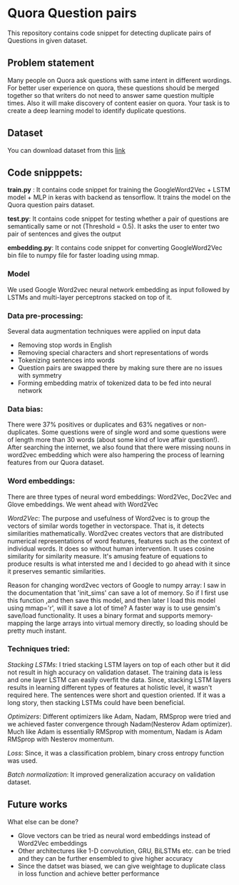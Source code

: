 # Quora Question pairs
This repository contains code snippet for detecting duplicate pairs of Questions in given dataset.

## Problem statement
Many people on Quora ask questions with same intent in different wordings. For better user experience on quora, these questions should be merged together so that writers do not need to answer same question multiple times. Also it will make discovery of content easier on quora. Your task is to create a deep learning model to identify duplicate questions.

## Dataset
You can download dataset from this
[link](https://s3-us-west-2.amazonaws.com/nanonets/datasets/quora-task/train.csv)



## Code snipppets:
**train.py** : It contains code snippet for training the GoogleWord2Vec + LSTM model + MLP in keras with backend as tensorflow. It trains the model on the Quora question pairs dataset.

**test.py**: It contains code snippet for testing whether a pair of questions are semantically same or not (Threshold = 0.5). It asks the user to enter two pair of sentences and gives the output

**embedding.py**: It contains code snippet for converting GoogleWord2Vec bin file to numpy file for faster loading using mmap.


### Model
We used Google Word2vec neural network embedding as input followed by LSTMs and multi-layer perceptrons stacked on top of it.

### Data pre-processing:
Several data augmentation techniques were applied on input data
- Removing stop words in English
- Removing special characters and short representations of words
- Tokenizing sentences into words
- Question pairs are swapped there by making sure there are no issues with symmetry
- Forming embedding matrix of tokenized data to be fed into neural network

### Data bias:
There were 37% positives or duplicates and 63% negatives or non-duplicates. Some questions were of single word and some questions were of length more than 30 words (about some kind of love affair question!).  After searching the internet, we also found that there were missing nouns in word2vec embedding which were also hampering the process of learning features from our Quora dataset.

### Word embeddings:
There are three types of neural word embeddings: Word2Vec, Doc2Vec and Glove embeddings. We went ahead with Word2Vec

_Word2Vec_: The purpose and usefulness of Word2vec is to group the vectors of similar words together in vectorspace. That is, it detects similarities mathematically. Word2vec creates vectors that are distributed numerical representations of word features, features such as the context of individual words. It does so without human intervention. It uses cosine similarity for similarity measure. It's amusing feature of equations to produce results is what intersted me and I decided to go ahead with it since it preserves semantic similarities.

Reason for changing word2vec vectors of Google to numpy array: I saw in the documentation that 'init_sims' can save a lot of memory. So if I first use this function ,and then save this model, and then later I load this model using mmap='r', will it save a lot of time?
A faster way is to use gensim's save/load functionality. It uses a binary format and supports memory-mapping the large arrays into virtual memory directly, so loading should be pretty much instant.

### Techniques tried:
_Stacking LSTMs_: I tried stacking LSTM layers on top of each other but it did not result in high accuracy on validation dataset. The training data is less and one layer LSTM can easily overfit the data. Since, stacking LSTM layers results in learning different types of features at holistic level, it wasn't required here. The sentences were short and question oriented. If it was a long story, then stacking LSTMs could have been beneficial.

_Optimizers_: Different optimizers like Adam, Nadam, RMSprop were tried and we achieved faster convergence through Nadam(Nesterov Adam optimizer). Much like Adam is essentially RMSprop with momentum, Nadam is Adam RMSprop with Nesterov momentum.

_Loss_: Since, it was a classification problem, binary cross entropy function was used.

_Batch normalization_: It improved generalization accuracy on validation dataset.


## Future works
What else can be done? 
- Glove vectors can be tried as neural word embeddings instead of Word2Vec embeddings
- Other architectures like 1-D convolution, GRU, BiLSTMs etc. can be tried and they can be further ensembled to give higher accuracy
- Since the datset was biased, we can give weightage to duplicate class in loss function and achieve better performance

